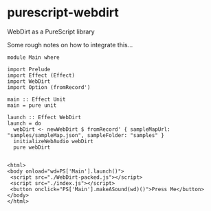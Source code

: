 # purescript-webdirt

WebDirt as a PureScript library

Some rough notes on how to integrate this...


```
module Main where

import Prelude
import Effect (Effect)
import WebDirt
import Option (fromRecord')

main :: Effect Unit
main = pure unit

launch :: Effect WebDirt
launch = do
  webDirt <- newWebDirt $ fromRecord' { sampleMapUrl: "samples/sampleMap.json", sampleFolder: "samples" }
  initializeWebAudio webDirt
  pure webDirt


```


```
<html>
<body onload="wd=PS['Main'].launch()">
 <script src="./WebDirt-packed.js"></script>
 <script src="./index.js"></script>
 <button onclick="PS['Main'].makeASound(wd)()">Press Me</button>
</body>
</html>
```
